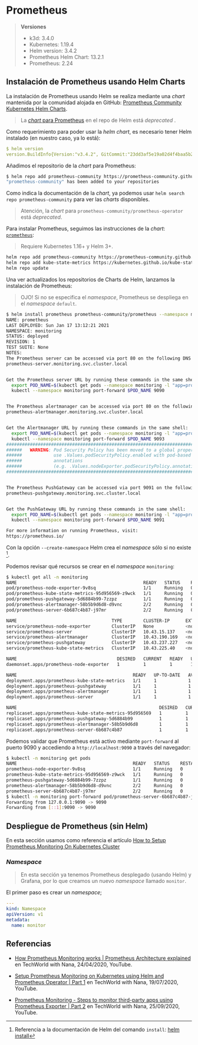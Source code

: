 # Prometheus

> **Versiones**
>
> - k3d: 3.4.0
> - Kubernetes: 1.19.4
> - Helm version: 3.4.2
> - Prometheus Helm Chart: 13.2.1
> - Prometheus: 2.24

## Instalación de Prometheus usando Helm Charts

La instalación de Prometheus usando Helm se realiza mediante una *chart* mantenida por la comunidad alojada en GitHub: [Prometheus Community Kubernetes Helm Charts](https://github.com/prometheus-community/helm-charts).

> La [*chart* para Prometheus](https://github.com/helm/charts/tree/master/stable/prometheus) en el repo de Helm está *deprecated* .

Como requerimiento para poder usar la *helm chart*, es necesario tener Helm instalado (en nuestro caso, ya lo está):

```yaml
$ helm version
version.BuildInfo{Version:"v3.4.2", GitCommit:"23dd3af5e19a02d4f4baa5b2f242645a1a3af629", GitTreeState:"clean", GoVersion:"go1.14.13"}
```

Añadimos el repositorio de la *chart* para Prometheus:

```bash
$ helm repo add prometheus-community https://prometheus-community.github.io/helm-charts
"prometheus-community" has been added to your repositories
```

Como indica la documentación de la *chart*, ya podemos usar `helm search repo prometheus-community` para ver las *charts* disponibles.

> Atención, la *chart* para `prometheus-community/prometheus-operator` está *deprecated*.

Para instalar Prometheus, seguimos las instrucciones de la *chart*: [`prometheus`](https://github.com/prometheus-community/helm-charts/tree/main/charts/prometheus):

> Requiere Kubernetes 1.16+ y Helm 3+.

```bash
helm repo add prometheus-community https://prometheus-community.github.io/helm-charts
helm repo add kube-state-metrics https://kubernetes.github.io/kube-state-metrics
helm repo update
```

Una ver actualizados los repositorios de Charts de Helm, lanzamos la instalación de Prometheus:

> OJO! Si no se especifica el *namespace*, Prometheus se despliega en el *namespace* `default`.

```bash
$ helm install prometheus prometheus-community/prometheus --namespace monitoring --create-namespace
NAME: prometheus
LAST DEPLOYED: Sun Jan 17 13:12:21 2021
NAMESPACE: monitoring
STATUS: deployed
REVISION: 1
TEST SUITE: None
NOTES:
The Prometheus server can be accessed via port 80 on the following DNS name from within your cluster:
prometheus-server.monitoring.svc.cluster.local


Get the Prometheus server URL by running these commands in the same shell:
  export POD_NAME=$(kubectl get pods --namespace monitoring -l "app=prometheus,component=server" -o jsonpath="{.items[0].metadata.name}")
  kubectl --namespace monitoring port-forward $POD_NAME 9090


The Prometheus alertmanager can be accessed via port 80 on the following DNS name from within your cluster:
prometheus-alertmanager.monitoring.svc.cluster.local


Get the Alertmanager URL by running these commands in the same shell:
  export POD_NAME=$(kubectl get pods --namespace monitoring -l "app=prometheus,component=alertmanager" -o jsonpath="{.items[0].metadata.name}")
  kubectl --namespace monitoring port-forward $POD_NAME 9093
#################################################################################
######   WARNING: Pod Security Policy has been moved to a global property.  #####
######            use .Values.podSecurityPolicy.enabled with pod-based      #####
######            annotations                                               #####
######            (e.g. .Values.nodeExporter.podSecurityPolicy.annotations) #####
#################################################################################


The Prometheus PushGateway can be accessed via port 9091 on the following DNS name from within your cluster:
prometheus-pushgateway.monitoring.svc.cluster.local


Get the PushGateway URL by running these commands in the same shell:
  export POD_NAME=$(kubectl get pods --namespace monitoring -l "app=prometheus,component=pushgateway" -o jsonpath="{.items[0].metadata.name}")
  kubectl --namespace monitoring port-forward $POD_NAME 9091

For more information on running Prometheus, visit:
https://prometheus.io/
```

Con la opción `--create-namespace` Helm crea el *namespace* sólo si no existe [^namespace].

Podemos revisar qué recursos se crear en el *namespace* `monitoring`:

```bash
$ kubectl get all -n monitoring
NAME                                                READY   STATUS    RESTARTS   AGE
pod/prometheus-node-exporter-9v8sq                  1/1     Running   0          3m51s
pod/prometheus-kube-state-metrics-95d956569-z9wck   1/1     Running   0          3m51s
pod/prometheus-pushgateway-5d6884b99-7zzpz          1/1     Running   0          3m51s
pod/prometheus-alertmanager-58b5b9d6d8-d9vnc        2/2     Running   0          3m51s
pod/prometheus-server-6b687c4b87-j97mr              2/2     Running   0          3m51s

NAME                                    TYPE        CLUSTER-IP      EXTERNAL-IP   PORT(S)    AGE
service/prometheus-node-exporter        ClusterIP   None            <none>        9100/TCP   3m51s
service/prometheus-server               ClusterIP   10.43.15.137    <none>        80/TCP     3m51s
service/prometheus-alertmanager         ClusterIP   10.43.190.169   <none>        80/TCP     3m51s
service/prometheus-pushgateway          ClusterIP   10.43.237.227   <none>        9091/TCP   3m51s
service/prometheus-kube-state-metrics   ClusterIP   10.43.225.40    <none>        8080/TCP   3m51s

NAME                                      DESIRED   CURRENT   READY   UP-TO-DATE   AVAILABLE   NODE SELECTOR   AGE
daemonset.apps/prometheus-node-exporter   1         1         1       1            1           <none>          3m51s

NAME                                            READY   UP-TO-DATE   AVAILABLE   AGE
deployment.apps/prometheus-kube-state-metrics   1/1     1            1           3m51s
deployment.apps/prometheus-pushgateway          1/1     1            1           3m51s
deployment.apps/prometheus-alertmanager         1/1     1            1           3m51s
deployment.apps/prometheus-server               1/1     1            1           3m51s

NAME                                                      DESIRED   CURRENT   READY   AGE
replicaset.apps/prometheus-kube-state-metrics-95d956569   1         1         1       3m51s
replicaset.apps/prometheus-pushgateway-5d6884b99          1         1         1       3m51s
replicaset.apps/prometheus-alertmanager-58b5b9d6d8        1         1         1       3m51s
replicaset.apps/prometheus-server-6b687c4b87              1         1         1       3m51s
```

Podemos validar que Prometheus está activo mediante `port-forward` al puerto 9090 y accediendo a `http://localhost:9090` a través del navegador:

```bash
$ kubectl -n monitoring get pods 
NAME                                            READY   STATUS    RESTARTS   AGE
prometheus-node-exporter-9v8sq                  1/1     Running   0          12m
prometheus-kube-state-metrics-95d956569-z9wck   1/1     Running   0          12m
prometheus-pushgateway-5d6884b99-7zzpz          1/1     Running   0          12m
prometheus-alertmanager-58b5b9d6d8-d9vnc        2/2     Running   0          12m
prometheus-server-6b687c4b87-j97mr              2/2     Running   0          12m
$ kubectl -n monitoring port-forward pod/prometheus-server-6b687c4b87-j97mr 9090
Forwarding from 127.0.0.1:9090 -> 9090
Forwarding from [::1]:9090 -> 9090

```

## Despliegue de Prometheus (sin Helm)

En esta sección usamos como referencia el artículo [How to Setup Prometheus Monitoring On Kubernetes Cluster](https://devopscube.com/setup-prometheus-monitoring-on-kubernetes/)

### *Namespace*

> En esta sección ya tenemos Prometheus desplegado (usando Helm) y Grafana, por lo que creamos un nuevo *namespace* llamado `monitor`.

El primer paso es crear un *namespace*;

```yaml
---
kind: Namespace
apiVersion: v1
metadata:
  name: monitor
```

## Referencias

- [How Prometheus Monitoring works | Prometheus Architecture explained](https://youtu.be/h4Sl21AKiDg) en TechWorld with Nana, 24/04/2020, YouTube.

- [Setup Prometheus Monitoring on Kubernetes using Helm and Prometheus Operator | Part 1](https://youtu.be/QoDqxm7ybLc) en TechWorld with Nana, 19/07/2020, YouTube.

- [Prometheus Monitoring - Steps to monitor third-party apps using Prometheus Exporter | Part 2](https://youtu.be/mLPg49b33sA) en TechWorld with Nana, 25/09/2020, YouTube.

[^namespace]: Referencia a la documentación de Helm del comando `install`: [helm install](https://helm.sh/docs/helm/helm_install/)
